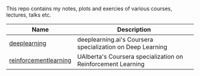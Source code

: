 This repo contains my notes, plots and exercies of various courses, lectures, talks etc.

Name | Description
------------ | -------------
[deeplearning](https://github.com/andrijazz/courses/tree/master/deeplearning) | deeplearning.ai's Coursera specialization on Deep Learning
[reinforcementlearning](https://github.com/andrijazz/courses/tree/master/reinforcementlearning) | UAlberta's Coursera specialization on Reinforcement Learning
